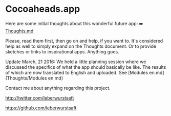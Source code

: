 # Cocoaheads.app

Here are some initial thoughts about this wonderful future app: :arrow_right: [Thoughts.md](Thoughts/Thoughts.md)

Please, read them first, then go on and help, if you want to. It's considered help as well to simply expand on the Thoughts document. Or to provide sketches or links to inspirational apps. Anything goes.

Update March, 21 2016:
We held a little planning session where we discussed the specifics of what the app should basically be like. The results of which are now translated to English and uploaded.  See [Modules en.md](Thoughts/Modules en.md)

Contact me about anything regarding this project.

http://twitter.com/leberwurstsaft

https://github.com/leberwurstsaft
